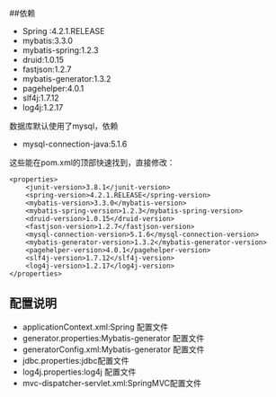 
##依赖
 - Spring :4.2.1.RELEASE
 - mybatis:3.3.0
 - mybatis-spring:1.2.3
 - druid:1.0.15
 - fastjson:1.2.7
 - mybatis-generator:1.3.2
 - pagehelper:4.0.1
 - slf4j:1.7.12
 - log4j:1.2.17

数据库默认使用了mysql，依赖
 - mysql-connection-java:5.1.6

这些能在pom.xml的顶部快速找到，直接修改：

	<properties>
        <junit-version>3.8.1</junit-version>
        <spring-version>4.2.1.RELEASE</spring-version>
        <mybatis-version>3.3.0</mybatis-version>
        <mybatis-spring-version>1.2.3</mybatis-spring-version>
        <druid-version>1.0.15</druid-version>
        <fastjson-version>1.2.7</fastjson-version>
        <mysql-connection-version>5.1.6</mysql-connection-version>
        <mybatis-generator-version>1.3.2</mybatis-generator-version>
        <pagehelper-version>4.0.1</pagehelper-version>
        <slf4j-version>1.7.12</slf4j-version>
        <log4j-version>1.2.17</log4j-version>
    </properties>

## 配置说明
 - applicationContext.xml:Spring 配置文件
 - generator.properties:Mybatis-generator 配置文件
 - generatorConfig.xml:Mybatis-generator 配置文件
 - jdbc.properties:jdbc配置文件
 - log4j.properties:log4j 配置文件
 - mvc-dispatcher-servlet.xml:SpringMVC配置文件
